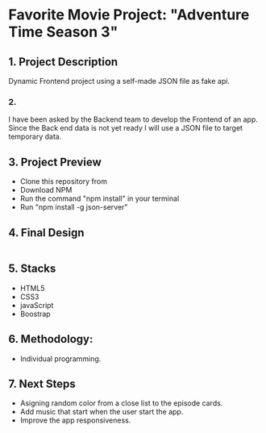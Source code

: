 <h1>Favorite Movie Project: "Adventure Time Season 3"</h1>
<h2>1. Project Description</h2>
<p>Dynamic Frontend project using a self-made JSON file as fake api.</p>

<h3>2.</h3>
<p>I have been asked by the Backend team to develop the Frontend of an app. Since the Back end data is not yet ready I will use a JSON file to target temporary data.</p>

<h2>3. Project Preview</h2>

<ul>
  <li>Clone this repository from </li>
  <li>Download NPM</li>
  <li>Run the command "npm install" in your terminal</li>
  <li>Run "npm install -g json-server"</li>
</ul>

<h2>4. Final Design</h2>

<img src="">

<h2>5. Stacks</h2>

<ul>
<li>HTML5</li>
<li>CSS3</li>
<li>javaScript</li>
<li>Boostrap</li>
</ul>

<h2>6. Methodology:</h2>
<ul>
<li>Individual programming.</li>
</ul>

<h2>7. Next Steps</h2>

<ul>
<li>Asigning random color from a close list to the  episode cards.</li>
<li>Add music that start when the user start the app.</li>
<li>Improve  the app responsiveness.</li>
</ul>
